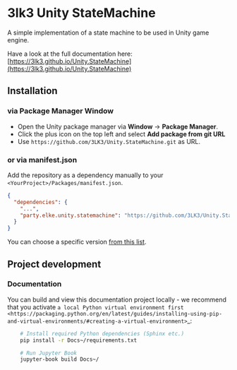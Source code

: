 # 3lk3 Unity StateMachine

A simple implementation of a state machine to be used in Unity game engine.

Have a look at the full documentation here: <br>
[https://3lk3.github.io/Unity.StateMachine](https://3lk3.github.io/Unity.StateMachine)

## Installation

### via Package Manager Window

- Open the Unity package manager via **Window** -> **Package Manager**.<br>
- Click the plus icon on the top left and select **Add package from git URL** 
- Use `https://github.com/3LK3/Unity.StateMachine.git` as URL.

### or via manifest.json

Add the repository as a dependency manually to your `<YourProject>/Packages/manifest.json`.

```json
{
  "dependencies": {
    "...",
    "party.elke.unity.statemachine": "https://github.com/3LK3/Unity.StateMachine.git#0.0.1"
  }
}
```

You can choose a specific version [from this list](https://github.com/3LK3/Unity.StateMachine/releases).


## Project development

### Documentation

You can build and view this documentation project locally - we recommend that you activate `a local Python virtual environment first <https://packaging.python.org/en/latest/guides/installing-using-pip-and-virtual-environments/#creating-a-virtual-environment>`_:

```bash
    # Install required Python dependencies (Sphinx etc.)
    pip install -r Docs~/requirements.txt

    # Run Jupyter Book
    jupyter-book build Docs~/
```
